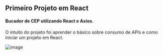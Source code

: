<h2>Primeiro Projeto em React</h2>
<h4>Bucador de CEP utilizando React e Axios.</h4>
<p>O intuito do projeto foi aprender o básico sobre consumo de APIs e como iniciar um projeto em React.</p>

![image](https://user-images.githubusercontent.com/108469634/179073682-618c98e3-b23a-4354-bbaa-99c4da16c444.png)

